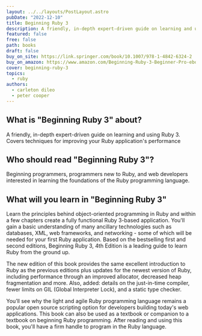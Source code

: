 ```yaml
---
layout: ../../layouts/PostLayout.astro
pubDate: "2022-12-10"
title: Beginning Ruby 3
description: A friendly, in-depth expert-driven guide on learning and using Ruby 3
featured: false
free: false
path: books
draft: false
buy_on_site: https://link.springer.com/book/10.1007/978-1-4842-6324-2
buy_on_amazon: https://www.amazon.com/Beginning-Ruby-3-Beginner-Pro-ebook/dp/B08Q2V14ZR
cover: beginning-ruby-3
topics:
  - ruby
authors:
  - carleton dileo
  - peter cooper
---
```

## What is "Beginning Ruby 3" about?
A friendly, in-depth expert-driven guide on learning and using Ruby 3. Covers techniques for improving your Ruby application's performance

## Who should read "Beginning Ruby 3"?
Beginning programmers, programmers new to Ruby, and web developers interested in learning the foundations of the Ruby programming language.

## What will you learn in "Beginning Ruby 3"
Learn the principles behind object-oriented programming in Ruby and within a few chapters create a fully functional Ruby 3-based application. You'll gain a basic understanding of many ancillary technologies such as databases, XML, web frameworks, and networking - some of which will be needed for your first Ruby application.  Based on the bestselling first and second editions, Beginning Ruby 3, 4th Edition is a leading guide to learn Ruby from the ground up.

The new edition of this book provides the same excellent introduction to Ruby as the previous editions plus updates for the newest version of Ruby, including performance through an improved allocator, decreased heap fragmentation and more.  Also, added: details on the just-in-time compiler, fewer limits on GIL (Global Interpreter Lock), and a static type checker. 

You’ll see why the light and agile Ruby programming language remains a popular open source scripting option for developers building today's web applications. This book can also be used as a textbook or companion to a textbook on beginning Ruby programming. After reading and using this book, you'll have a firm handle to program in the Ruby language.  